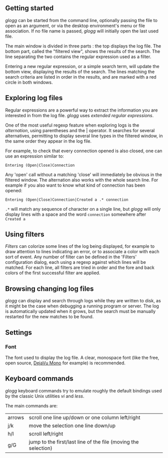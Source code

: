
## Getting started

_glogg_ can be started from the command line, optionally passing the file to
open as an argument, or via the desktop environment's menu or file
association.
If no file name is passed, _glogg_ will initially open the last used file.

The main window is divided in three parts : the top displays the log file. The
bottom part, called the "filtered view", shows the results of the search. The
line separating the two contains the regular expression used as a filter.

Entering a new regular expression, or a simple search term, will update the
bottom view, displaying the results of the search. The lines matching the
search criteria are listed in order in the results, and are marked with a red
circle in both windows.

## Exploring log files

Regular expressions are a powerful way to extract the information you are
interested in from the log file. _glogg_ uses _extended regular expressions_.

One of the most useful regexp feature when exploring logs is the
_alternation_, using parentheses and the | operator. It searches for several
alternatives, permitting to display several line types in the filtered window,
in the same order they appear in the log file.

For example, to check that every connection opened is also closed, one can use
an expression similar to:

`Entering (Open|Close)Connection`

Any 'open' call without a matching 'close' will immediately be obvious in the
filtered window.
The alternation also works with the whole search line. For example if you also
want to know what kind of connection has been opened:

`Entering (Open|Close)Connection|Created a .* connection`

`.*` will match any sequence of character on a single line, but _glogg_ will only
display lines with a space and the word `connection` somewhere after `Created a`

## Using filters

_Filters_ can colorize some lines of the log being displayed, for example to
draw attention to lines indicating an error, or to associate a color with each
sort of event. Any number of filter can be defined in the 'Filters'
configuration dialog, each using a regexp against which lines will be matched.
For each line, all filters are tried in order and the fore and back colors of
the first successful filter are applied.

## Browsing changing log files

_glogg_ can display and search through logs while they are written to disk, as
it might be the case when debugging a running program or server.
The log is automatically updated when it grows, but the search must be
manually restarted for the new matches to be found.

## Settings
### Font

The font used to display the log file. A clear, monospace font (like the free,
open source, [DejaVu Mono](http://www.dejavu-fonts.org/) for example) is
recommended.

## Keyboard commands

_glogg_ keyboard commands try to emulate roughly the default bindings used by
the classic Unix utilities _vi_ and _less_.

The main commands are:
<table>
<tr><td>arrows</td>
    <td>scroll one line up/down or one column left/right</td></tr>
<tr><td>j/k</td>
    <td>move the selection one line down/up</td></tr>
<tr><td>h/l</td>
    <td>scroll left/right</td></tr>
<tr><td>g/G</td>
    <td>jump to the first/last line of the file (moving the selection)</td></tr>
</table>
